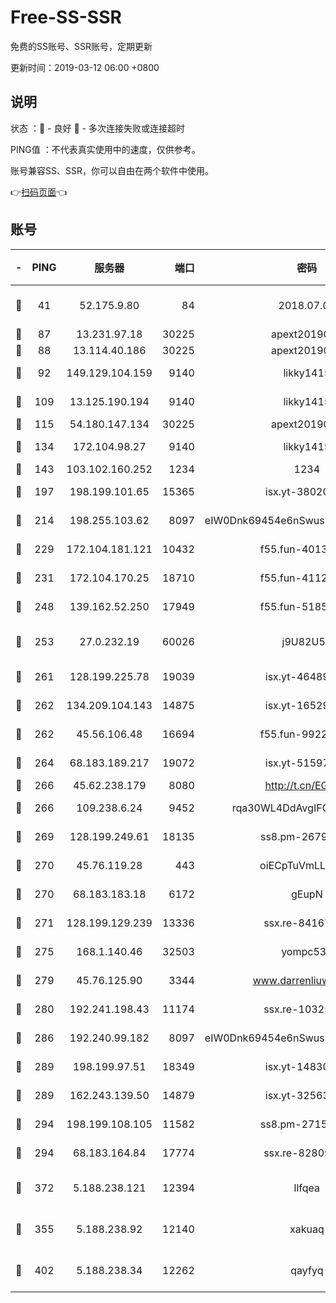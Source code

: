# Free-SS-SSR

免费的SS账号、SSR账号，定期更新

更新时间：2019-03-12 06:00 +0800

## 说明

状态     ：🙂 - 良好 🙁 - 多次连接失败或连接超时

PING值   ：不代表真实使用中的速度，仅供参考。

账号兼容SS、SSR，你可以自由在两个软件中使用。

👉[扫码页面](https://liesauer.github.io/Free-SS-SSR/)👈

## 账号

|-|PING|服务器|端口|密码|加密方式|区域|
|:----:|:----:|:-----:|-----:|:----:|:----:|:----:|
|🙂|41|52.175.9.80|84|2018.07.07|chacha20-ietf-poly1305|HK|
|🙂|87|13.231.97.18|30225|apext2019006|chacha20|JP|
|🙂|88|13.114.40.186|30225|apext2019006|chacha20|JP|
|🙂|92|149.129.104.159|9140|likky1415|aes-256-cfb|HK|
|🙂|109|13.125.190.194|9140|likky1415|aes-256-cfb|KR|
|🙂|115|54.180.147.134|30225|apext2019006|chacha20|KR|
|🙂|134|172.104.98.27|9140|likky1415|aes-256-cfb|JP|
|🙂|143|103.102.160.252|1234|1234|rc4-md5|JP|
|🙂|197|198.199.101.65|15365|isx.yt-38020728|aes-256-cfb|US|
|🙂|214|198.255.103.62|8097|eIW0Dnk69454e6nSwuspv9DmS201tQ0D|aes-256-cfb|US|
|🙂|229|172.104.181.121|10432|f55.fun-40137909|aes-256-cfb|SG|
|🙂|231|172.104.170.25|18710|f55.fun-41127984|aes-256-cfb|SG|
|🙂|248|139.162.52.250|17949|f55.fun-51854536|aes-256-cfb|SG|
|🙂|253|27.0.232.19|60026|j9U82U53|xchacha20-ietf-poly1305|HK|
|🙂|261|128.199.225.78|19039|isx.yt-46489348|aes-256-cfb|SG|
|🙂|262|134.209.104.143|14875|isx.yt-16529863|aes-256-cfb|SG|
|🙂|262|45.56.106.48|16694|f55.fun-99229922|aes-256-cfb|US|
|🙂|264|68.183.189.217|19072|isx.yt-51597603|aes-256-cfb|SG|
|🙂|266|45.62.238.179|8080|http://t.cn/EGJIyrl|rc4-md5|CA|
|🙂|266|109.238.6.24|9452|rqa30WL4DdAvgIFG6Fs3znzTa|aes-256-cfb|FR|
|🙂|269|128.199.249.61|18135|ss8.pm-26798832|aes-256-cfb|SG|
|🙂|270|45.76.119.28|443|oiECpTuVmLLxk4Ts|aes-256-cfb|AU|
|🙂|270|68.183.183.18|6172|gEupN|aes-256-cfb|SG|
|🙂|271|128.199.129.239|13336|ssx.re-84167135|aes-256-cfb|SG|
|🙂|275|168.1.140.46|32503|yompc535|aes-256-cfb|AU|
|🙂|279|45.76.125.90|3344|www.darrenliuwei.com|aes-256-cfb|AU|
|🙂|280|192.241.198.43|11174|ssx.re-10325861|aes-256-cfb|US|
|🙂|286|192.240.99.182|8097|eIW0Dnk69454e6nSwuspv9DmS201tQ0D|aes-256-cfb|US|
|🙂|289|198.199.97.51|18349|isx.yt-14830718|aes-256-cfb|US|
|🙂|289|162.243.139.50|14879|isx.yt-32563801|aes-256-cfb|US|
|🙂|294|198.199.108.105|11582|ss8.pm-27159085|aes-256-cfb|US|
|🙂|294|68.183.164.84|17774|ssx.re-82809807|aes-256-cfb|US|
|🙂|372|5.188.238.121|12394|llfqea|chacha20-ietf-poly1305|BR|
|🙂|355|5.188.238.92|12140|xakuaq|chacha20-ietf-poly1305|BR|
|🙂|402|5.188.238.34|12262|qayfyq|chacha20-ietf-poly1305|BR|
